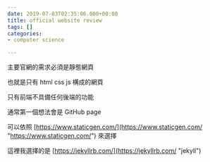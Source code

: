 ```yaml
---
date: 2019-07-03T02:35:06.000+00:00
title: official website review
tags: []
categories:
- computer science

---
```

主要官網的需求必須是靜態網頁  
  
也就是只有 html css js 構成的網頁

只有前端不具備任何後端的功能

通常第一個想法會是 GitHub page

可以依照 [https://www.staticgen.com/](https://www.staticgen.com/ "https://www.staticgen.com/") 來選擇

這裡我選擇的是 [https://jekyllrb.com/](https://jekyllrb.com/ "jekyll")